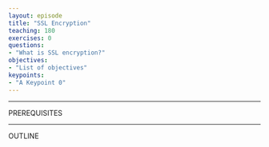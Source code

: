```yaml
---
layout: episode
title: "SSL Encryption"
teaching: 180
exercises: 0
questions:
- "What is SSL encryption?"
objectives:
- "List of objectives"
keypoints:
- "A Keypoint 0"
---
```


---
PREREQUISITES

---
OUTLINE